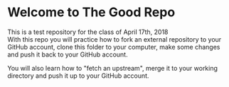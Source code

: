 <h1>Welcome to The Good Repo</h1>

<p> This is a test repository for the class of April 17th, 2018 <br>
With this repo you will practice how to fork an external repository to your GitHub account, clone this folder to your computer, make some changes and push it back to your GitHub account. <br>
  
You will also learn how to "fetch an upstream", merge it to your working directory and push it up to your GitHub account. </p>
